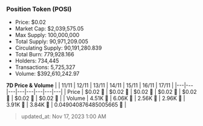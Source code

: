 
  ### Position Token (POSI)
  - Price: $0.02
  - Market Cap: $2,039,575.05
  - Max Supply: 100,000,000
  - Total Supply: 90,971,209.005
  - Circulating Supply: 90,191,280.839
  - Total Burn: 779,928.166
  - Holders: 734,445
  - Transactions: 5,725,327
  - Volume: $392,610,242.97

  **7D Price & Volume**
  | | 11&#x2F;11 | 12&#x2F;11 | 13&#x2F;11 | 14&#x2F;11 | 15&#x2F;11 | 16&#x2F;11 | 17&#x2F;11 |
  |---|---|---|---|---|---|---|---|
  | Price | $0.02 🚀 | $0.02 🚀 | $0.02 🚀 | $0.02 🚀 | $0.02 🚀 | $0.02 🔻 | $0.02 🔻 |
  | Volume | 4.51K 🔻 | 6.06K 🚀 | 2.56K 🔻 | 2.96K 🚀 | 3.91K 🚀 | 3.84K 🔻 | 0.049040876485005665 🔻 |

  > updated_at: Nov 17, 2023 1:00 AM
